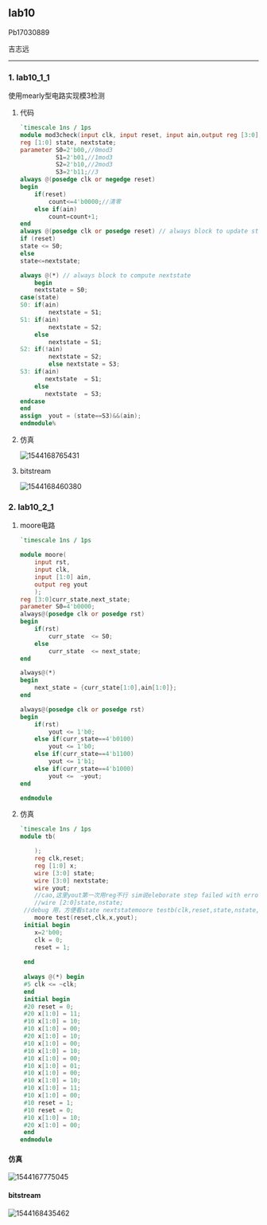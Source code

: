 ## lab10

Pb17030889

吉志远

----

### 1. lab10_1_1

使用mearly型电路实现模3检测

1. 代码

   ```verilog
   `timescale 1ns / 1ps
   module mod3check(input clk, input reset, input ain,output reg [3:0]count, output  yout);
   reg [1:0] state, nextstate;
   parameter S0=2'b00,//0mod3  
             S1=2'b01,//1mod3
             S2=2'b10,//2mod3
             S3=2'b11;//3
   always @(posedge clk or negedge reset)
   begin
       if(reset)
           count<=4'b0000;//清零
       else if(ain)
           count=count+1;
   end
   always @(posedge clk or posedge reset) // always block to update state
   if (reset)
   state <= S0;
   else 
   state<=nextstate;
   
   always @(*) // always block to compute nextstate
       begin
       nextstate = S0;
   case(state)
   S0: if(ain)
           nextstate = S1;
   S1: if(ain)
           nextstate = S2;
       else
           nextstate = S1;
   S2: if(!ain)
           nextstate = S2;
           else nextstate = S3;
   S3: if(ain)
          nextstate  = S1;
       else
          nextstate  = S3;
   endcase
   end
   assign  yout = (state==S3)&&(ain);
   endmodule%                           
   ```

2. 仿真

   ![1544168765431](/home/alicemare/.config/Typora/typora-user-images/1544168765431.png)

3. bitstream

   ![1544168460380](/home/alicemare/.config/Typora/typora-user-images/1544168460380.png)



### 2. lab10_2_1

1. moore电路

   ```verilog
   `timescale 1ns / 1ps
   
   module moore(
       input rst,
       input clk,
       input [1:0] ain,
       output reg yout  
       );
   reg [3:0]curr_state,next_state;
   parameter S0=4'b0000;
   always@(posedge clk or posedge rst)
   begin
       if(rst)
           curr_state  <= S0;
       else
           curr_state  <= next_state;
   end
   
   always@(*)
   begin
       next_state = {curr_state[1:0],ain[1:0]};
   end
   
   always@(posedge clk or posedge rst)
   begin
       if(rst)
           yout <= 1'b0;
       else if(curr_state==4'b0100)
           yout <= 1'b0;
       else if(curr_state==4'b1100)
           yout <= 1'b1;
       else if(curr_state==4'b1000)
           yout <=  ~yout;
   end
   
   endmodule
   
   ```

2. 仿真

   ```verilog
   `timescale 1ns / 1ps
   module tb(
   
       );
       reg clk,reset;
       reg [1:0] x;
       wire [3:0] state;
       wire [3:0] nextstate;
       wire yout;
       //cao,这里yout第一次用reg不行 sim说eleborate step failed with error
       //wire [2:0]state,nstate;
    //debug 用，方便看state nextstatemoore testb(clk,reset,state,nstate,x,yout);
       moore test(reset,clk,x,yout);
    initial begin
       x=2'b00;
       clk = 0;
       reset = 1;
       
    end
    
    always @(*) begin
    #5 clk <= ~clk;
    end
    initial begin
    #20 reset = 0;
    #20 x[1:0] = 11;
    #10 x[1:0] = 10;
    #10 x[1:0] = 00;
    #20 x[1:0] = 10;
    #10 x[1:0] = 00;
    #10 x[1:0] = 10;
    #10 x[1:0] = 00;
    #10 x[1:0] = 01;
    #10 x[1:0] = 00;
    #10 x[1:0] = 10;
    #10 x[1:0] = 11;
    #10 x[1:0] = 00;
    #10 reset = 1;
    #10 reset = 0;
    #10 x[1:0] = 10;
    #20 x[1:0] = 00;
    end    
   endmodule
   ```

#### 仿真

![1544167775045](/home/alicemare/.config/Typora/typora-user-images/1544167775045.png)

#### bitstream

![1544168435462](/home/alicemare/.config/Typora/typora-user-images/1544168435462.png)